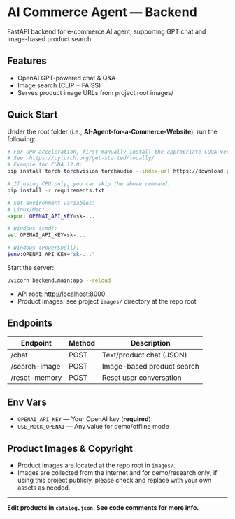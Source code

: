 # AI Commerce Agent — Backend

FastAPI backend for e-commerce AI agent, supporting GPT chat and image-based product search.

## Features

- OpenAI GPT-powered chat & Q&A
- Image search (CLIP + FAISS)
- Serves product image URLs from project root images/

## Quick Start

Under the root folder (i.e., **AI-Agent-for-a-Commerce-Website**), run the following:

```bash
# For GPU acceleration, first manually install the appropriate CUDA version of PyTorch:
# See: https://pytorch.org/get-started/locally/
# Example for CUDA 12.8:
pip install torch torchvision torchaudio --index-url https://download.pytorch.org/whl/cu128

# If using CPU only, you can skip the above command.
pip install -r requirements.txt

# Set environment variables:
# Linux/Mac:
export OPENAI_API_KEY=sk-...

# Windows (cmd):
set OPENAI_API_KEY=sk-...

# Windows (PowerShell):
$env:OPENAI_API_KEY="sk-..."
````

Start the server:

```bash
uvicorn backend.main:app --reload
```

* API root: [http://localhost:8000](http://localhost:8000)
* Product images: see project `images/` directory at the repo root

## Endpoints

| Endpoint      | Method | Description                |
| ------------- | ------ | -------------------------- |
| /chat         | POST   | Text/product chat (JSON)   |
| /search-image | POST   | Image-based product search |
| /reset-memory | POST   | Reset user conversation    |

## Env Vars

* `OPENAI_API_KEY` — Your OpenAI key (**required**)
* `USE_MOCK_OPENAI` — Any value for demo/offline mode

## Product Images & Copyright

* Product images are located at the repo root in `images/`.
* Images are collected from the internet and for demo/research only;
  if using this project publicly, please check and replace with your own assets as needed.

---

**Edit products in `catalog.json`.
See code comments for more info.**
